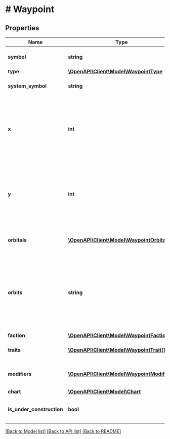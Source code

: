 # # Waypoint

## Properties

Name | Type | Description | Notes
------------ | ------------- | ------------- | -------------
**symbol** | **string** | The symbol of the waypoint. |
**type** | [**\OpenAPI\Client\Model\WaypointType**](WaypointType.md) |  |
**system_symbol** | **string** | The symbol of the system. |
**x** | **int** | Relative position of the waypoint on the system&#39;s x axis. This is not an absolute position in the universe. |
**y** | **int** | Relative position of the waypoint on the system&#39;s y axis. This is not an absolute position in the universe. |
**orbitals** | [**\OpenAPI\Client\Model\WaypointOrbital[]**](WaypointOrbital.md) | Waypoints that orbit this waypoint. |
**orbits** | **string** | The symbol of the parent waypoint, if this waypoint is in orbit around another waypoint. Otherwise this value is undefined. | [optional]
**faction** | [**\OpenAPI\Client\Model\WaypointFaction**](WaypointFaction.md) |  | [optional]
**traits** | [**\OpenAPI\Client\Model\WaypointTrait[]**](WaypointTrait.md) | The traits of the waypoint. |
**modifiers** | [**\OpenAPI\Client\Model\WaypointModifier[]**](WaypointModifier.md) | The modifiers of the waypoint. | [optional]
**chart** | [**\OpenAPI\Client\Model\Chart**](Chart.md) |  | [optional]
**is_under_construction** | **bool** | True if the waypoint is under construction. |

[[Back to Model list]](../../README.md#models) [[Back to API list]](../../README.md#endpoints) [[Back to README]](../../README.md)
